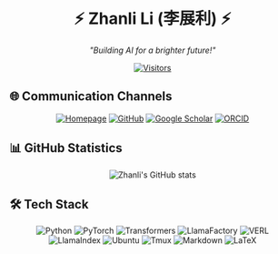 <div align="center">

# ⚡ Zhanli Li (李展利) ⚡  
*"Building AI for a brighter future!"*

[![Visitors](https://komarev.com/ghpvc/?username=Zhanli-Li&color=blue&style=flat&label=VISITORS)](https://github.com/Zhanli-Li)
</div>

## 🌐 Communication Channels
<div align="center">
  
[![Homepage](https://img.shields.io/badge/🌐_Homepage-0D1117?style=for-the-badge&logo=About.me&logoColor=white)](https://zhanli-li.github.io)
[![GitHub](https://img.shields.io/badge/GitHub-0D1117?style=for-the-badge&logo=github&logoColor=white)](https://github.com/Zhanli-Li)
[![Google Scholar](https://img.shields.io/badge/Google_Scholar-4285F4?style=for-the-badge&logo=google-scholar&logoColor=white)](https://scholar.google.com/citations?user=LW5bAdAAAAAJ&hl)
[![ORCID](https://img.shields.io/badge/ORCID-A6CE39?style=for-the-badge&logo=orcid&logoColor=white)](https://orcid.org/0009-0002-3551-8582)

</div>


## 📊 GitHub Statistics
<div align="center">

![Zhanli's GitHub stats](https://github-readme-stats.vercel.app/api?username=Zhanli-Li&show_icons=true&theme=tokyonight&hide_border=true&count_private=true)


</div>


## 🛠️ Tech Stack
<div align="center">

![Python](https://img.shields.io/badge/Python-3776AB?style=for-the-badge&logo=python&logoColor=white)
![PyTorch](https://img.shields.io/badge/PyTorch-EE4C2C?style=for-the-badge&logo=pytorch&logoColor=white)
![Transformers](https://img.shields.io/badge/🤗_Transformers-FFD21E?style=for-the-badge&logoColor=black)
![LlamaFactory](https://img.shields.io/badge/🦙_LlamaFactory-FF6B6B?style=for-the-badge&logoColor=white)
![VERL](https://img.shields.io/badge/VERL-4CAF50?style=for-the-badge&logoColor=white)
![LlamaIndex](https://img.shields.io/badge/🦙_LlamaIndex-000000?style=for-the-badge&logoColor=white)
![Ubuntu](https://img.shields.io/badge/Ubuntu-E95420?style=for-the-badge&logo=ubuntu&logoColor=white)
![Tmux](https://img.shields.io/badge/Tmux-1BB91F?style=for-the-badge&logo=tmux&logoColor=white)
![Markdown](https://img.shields.io/badge/Markdown-000000?style=for-the-badge&logo=markdown&logoColor=white)
![LaTeX](https://img.shields.io/badge/LaTeX-008080?style=for-the-badge&logo=latex&logoColor=white)
</div>
